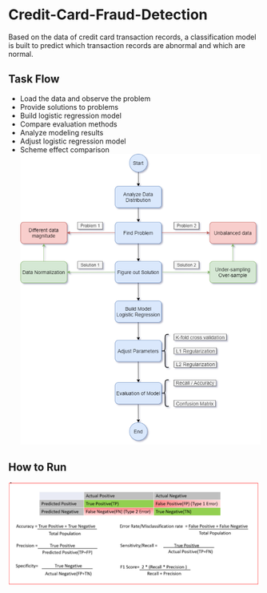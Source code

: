 # Credit-Card-Fraud-Detection
Based on the data of credit card transaction records, a classification model is built to predict which transaction records are abnormal and which are normal.

## Task Flow
- Load the data and observe the problem
- Provide solutions to problems
- Build logistic regression model
- Compare evaluation methods
- Analyze modeling results
- Adjust logistic regression model
- Scheme effect comparison
![Workflow](https://github.com/JimengShi/Credit-Card-Fraud-Detection/blob/master/images/Workflow.png)

## How to Run
![image1](https://github.com/JimengShi/Credit-Card-Fraud-Detection/blob/master/images/Confusion%20Matrix.png)
